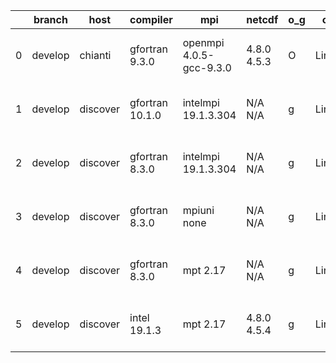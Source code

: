 |    | branch   | host     | compiler        | mpi                     | netcdf      | o_g   | os    | build   |   u_pass |   u_fail |   s_pass |   s_fail |   e_pass |   e_fail |   nuopc_pass |   nuopc_fail | artifacts_hash                                                                                                                                                      | modified                  |
|----|----------|----------|-----------------|-------------------------|-------------|-------|-------|---------|----------|----------|----------|----------|----------|----------|--------------|--------------|---------------------------------------------------------------------------------------------------------------------------------------------------------------------|---------------------------|
|  0 | develop  | chianti  | gfortran 9.3.0  | openmpi 4.0.5-gcc-9.3.0 | 4.8.0 4.5.3 | O     | Linux | pass    |    13685 |        0 |       49 |        0 |       80 |        0 |           50 |            0 | [artifacts](https://github.com/esmf-org/esmf-test-artifacts/tree/f426a6ab266f7ce498c9a29913915a1b2d3c93cb/develop/chianti/gfortran/9.3.0/O/openmpi/4.0.5-gcc-9.3.0) | 2022-03-24 01:54:31 -0400 |
|  1 | develop  | discover | gfortran 10.1.0 | intelmpi 19.1.3.304     | N/A N/A     | g     | Linux | pass    |    13670 |       15 |       49 |        0 |       80 |        0 |           50 |            0 | [artifacts](https://github.com/esmf-org/esmf-test-artifacts/tree/f305426a6c27c41a1bbf416705f72ee9f51c3116/develop/discover/gfortran/10.1.0/g/intelmpi/19.1.3.304)   | 2022-03-24 01:53:23 -0400 |
|  2 | develop  | discover | gfortran 8.3.0  | intelmpi 19.1.3.304     | N/A N/A     | g     | Linux | pass    |    13670 |       15 |       49 |        0 |       80 |        0 |           50 |            0 | [artifacts](https://github.com/esmf-org/esmf-test-artifacts/tree/18c6b4050898ed224777a5eac4a33bceb29ca3f2/develop/discover/gfortran/8.3.0/g/intelmpi/19.1.3.304)    | 2022-03-24 01:51:46 -0400 |
|  3 | develop  | discover | gfortran 8.3.0  | mpiuni none             | N/A N/A     | g     | Linux | pass    |    12158 |        0 |        8 |        0 |       43 |        0 |            0 |           50 | [artifacts](https://github.com/esmf-org/esmf-test-artifacts/tree/5e8d5d2fa28b9547796ab39de228722c7c6f0298/develop/discover/gfortran/8.3.0/g/mpiuni/none)            | 2022-03-24 01:43:08 -0400 |
|  4 | develop  | discover | gfortran 8.3.0  | mpt 2.17                | N/A N/A     | g     | Linux | pass    |    13685 |        0 |       49 |        0 |       80 |        0 |           46 |            4 | [artifacts](https://github.com/esmf-org/esmf-test-artifacts/tree/8cab76eba74c3c6255dcf2cf75326a81a540f42b/develop/discover/gfortran/8.3.0/g/mpt/2.17)               | 2022-03-24 01:46:28 -0400 |
|  5 | develop  | discover | intel 19.1.3    | mpt 2.17                | 4.8.0 4.5.4 | g     | Linux | pass    |    13685 |        0 |       49 |        0 |       80 |        0 |           50 |            0 | [artifacts](https://github.com/esmf-org/esmf-test-artifacts/tree/7721ffb66847f796dd25025a2db11fed0a7b7c78/develop/discover/intel/19.1.3/g/mpt/2.17)                 | 2022-03-24 01:56:24 -0400 |